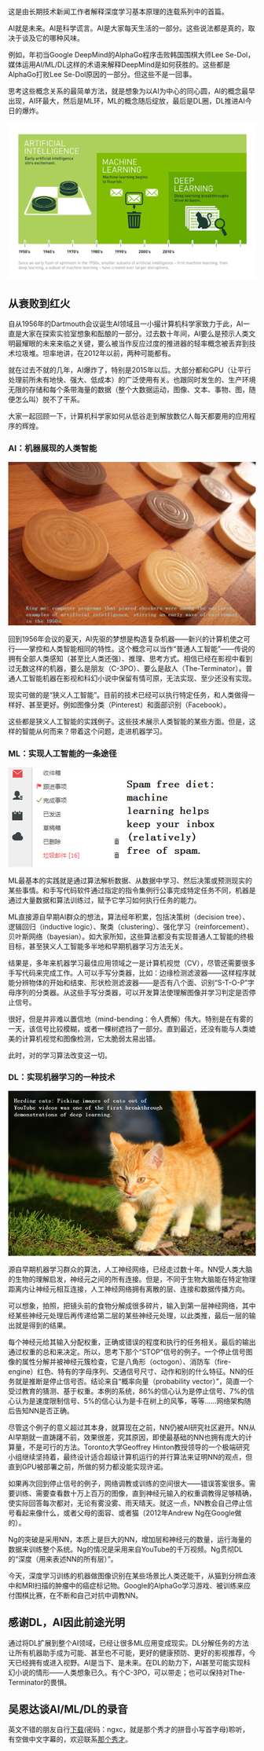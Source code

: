 这是由长期技术新闻工作者解释深度学习基本原理的连载系列中的首篇。

AI就是未来。AI是科学谎言。AI是大家每天生活的一部分。这些说法都是真的，取决于谈及它的哪种风味。

例如，年初当Google DeepMind的AlphaGo程序击败韩国围棋大师Lee Se-Dol，媒体运用AI/ML/DL这样的术语来解释DeepMind是如何获胜的。这些都是AlphaGo打败Lee Se-Dol原因的一部分。但这些不是一回事。

思考这些概念关系的最简单方法，就是想象为以AI为中心的同心圆，AI的概念最早出现，AI环最大，然后是ML环，ML的概念随后绽放，最后是DL圈，DL推进AI今日的爆炸。

![](./illustration/白话机器学习和人工智能/0.ai-ml-dl-concentric-circle.png)

## 从衰败到红火 ##
自从1956年的Dartmouth会议诞生AI领域且一小撮计算机科学家致力于此，AI一直是大家在探索实验室想象和酝酿的一部分。过去数十年间，AI要么是预示人类文明最耀眼的未来来临之关键，要么被当作反应过度的推进器的轻率概念被丢弃到技术垃圾堆。坦率地讲，在2012年以前，两种可能都有。

就在过去不就的几年，AI爆炸了，特别是2015年以后。大部分都和GPU（让平行处理前所未有地快、强大、低成本）的广泛使用有关。也跟同时发生的、生产环境无限的存储和每个条带海量的数据（整个大数据运动，图像、文本、事物、图，随便怎么叫）脱不了干系。

大家一起回顾一下，计算机科学家如何从低谷走到解放数亿人每天都要用的应用程序的辉煌。

### AI：机器展现的人类智能 ###
![](./illustration/白话机器学习和人工智能/1.computer-checkers.jpg)

回到1956年会议的夏天，AI先驱的梦想是构造复杂机器——新兴的计算机使之可行——掌控和人类智能相同的特性。这个概念可以当作“普通人工智能”——传说的拥有全部人类感知（甚至比人类还强）、推理、思考方式。相信已经在影视中看到过无数这样的机器，要么是朋友（C-3PO）、要么是敌人（The-Terminator）。普通人工智能机器在影视和科幻小说中保留有情可原，无法实现、至少还没有实现。

现实可做的是“狭义人工智能”。目前的技术已经可以执行特定任务，和人类做得一样好、甚至更好。例如图像分类（Pinterest）和面部识别（Facebook）。

这些都是狭义人工智能的实践例子。这些技术展示人类智能的某些方面。但是，这样的智能从何而来？带着这个问题，走进机器学习。

### ML：实现人工智能的一条途径 ###
![](./illustration/白话机器学习和人工智能/2.ai-protect-from-spam.png)

ML最基本的实践就是通过算法解析数据、从数据中学习、然后决策或预测现实的某些事情。和手写代码软件通过指定的指令集例行公事完成特定任务不同，机器是通过大量数据和算法训练过，赋予它学习如何执行任务的能力。

ML直接源自早期AI群众的想法，算法经年积累，包括决策树（decision tree）、逻辑回归（inductive logic）、聚类（clustering）、强化学习（reinforcement）、贝叶斯网络（bayesian）。如大家所知，这些算法都没有实现普通人工智能的终极目标，甚至狭义人工智能多半地和早期机器学习方法无关。

结果是，多年来机器学习最佳应用领域之一是计算机视觉（CV），尽管还需要很多手写代码来完成工作。人可以手写分类器，比如：边缘检测滤波器——这样程序就能分辨物体的开始和结束、形状检测滤波器——是否有八个面、识别“S-T-O-P”字母序列的分类器。从这些手写分类器，可以开发算法使理解图像并学习判定是否停止信号。

很好，但是并非难以置信地（mind-bending：令人费解）伟大。特别是在有雾的一天，该信号比较模糊，或者一棵树遮挡了一部分。直到最近，还没有能与人类媲美的计算机视觉和图像检测，它太脆弱太易出错。

此时，对的学习算法改变这一切。

### DL：实现机器学习的一种技术 ###
![](./illustration/白话机器学习和人工智能/3.herding-cats.jpg)

源自早期机器学习群众的算法，人工神经网络，已经走过数十年。NN受人类大脑的生物的理解启发，神经元之间的所有连接。但是，不同于生物大脑能在特定物理距离内让神经元相互连接，人工神经网络拥有离散的层、连接和数据传播方向。

可以想象，拍照，把镜头前的食物分解成很多碎片，输入到第一层神经网络，其中经某些神经元处理后再传递给第二层的某些神经元处理，以此类推，最后一层的输出就是得到的结果。

每个神经元给其输入分配权重，正确或错误的程度和执行的任务相关。最后的输出通过权重的总和来决定。所以，思考下那个“STOP”信号的例子。一个停止信号图像的属性分解并被神经元簇检查，它是八角形（octogon）、消防车（fire-engine）红色、特有的字母序列、交通信号尺寸、动作和别的什么特征。NN的任务就是推断是停止信号否。结论来自“概率向量（probability vector）”，简直一个受过教育的猜测、基于权重。本例的系统，86%的信心认为是停止信号、7%的信心认为是速度限制信号、5%的信心认为是卡在树上的风筝，等等……网络架构随后告知NN是否正确。

尽管这个例子的意义超过其本身，就算现在之前，NN仍被AI研究社区避开。NN从AI早期就一直踌躇不前，效果很差，究其原因，即使最基础的NN也拥有庞大的计算量，不是可行的方法。Toronto大学Geoffrey Hinton教授领导的一个极端研究小组继续坚持着，最终设计适合超级计算机运行的并行算法来证明NN的观点，但直到GPU被部署之前，所做的努力都没能实现许诺。

如果再次回到停止信号的例子，网络调教或训练的空间很大——错误答案很多。需要训练、需要查看数十万上百万的图像，直到神经元输入的权重调教得足够精确，使实际回答每次都对，无论有雾没雾、雨天晴天。就这一点，NN教会自己停止信号看起来像什么，或者父母的面容、或者猫（2012年Andrew Ng在Google做的）。

Ng的突破是采用NN，本质上是巨大的NN，增加层和神经元的数量，运行海量的数据来训练整个系统。Ng的情况是采用来自YouTube的千万视频。Ng贯彻DL的“深度（用来表述NN的所有层）”。

今天，深度学习训练的机器做图像识别在某些场景比人类还能干，从猫到分辨血液中和MRI扫描的肿瘤中的癌症标记物。Google的AlphaGo学习游戏、被训练来应付围棋比赛，在不断和自己对抗中调教NN。

## 感谢DL，AI因此前途光明 ##
通过将DL扩展到整个AI领域，已经让很多ML应用变成现实。DL分解任务的方法让所有机器助手成为可能、甚至也不可能，更好的健康预防、更好的影视推荐，今天已经拥有或进入视野。AI是当下、是未来。在DL的助力下，AI甚至可能实现科幻小说的情形——人类想象已久。有个C-3PO，可以带走；也可以保持对The-Terminator的畏惧。

## 吴恩达谈AI/ML/DL的录音 ##
英文不错的朋友自行[下载](https://share.weiyun.com/a8b128c13b3a16b148c35d78714e5f9e "record-andrew-ng-about-ai-ml-dl")(密码：ngxc，就是那个秀才的拼音小写首字母)聆听，有空做中文字幕的，欢迎联系[那个秀才](mailto:me@nagexiucai.com?subject=record-andrew-ng-about-ai-ml-dl "作者")。